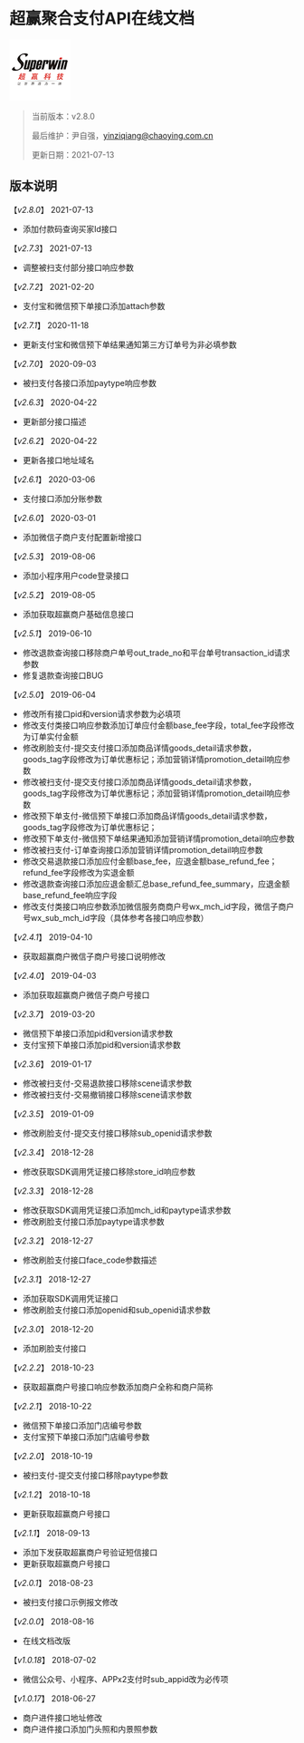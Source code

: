 # 超赢聚合支付API在线文档

[![超赢科技](/assets/logo.png)](http://pos.cn/ "超赢科技")

> 当前版本：v2.8.0
>
> 最后维护：尹自强，yinziqiang@chaoying.com.cn
>
> 更新日期：2021-07-13

## 版本说明

【*v2.8.0*】 2021-07-13

* 添加付款码查询买家Id接口

【*v2.7.3*】 2021-07-13

* 调整被扫支付部分接口响应参数

【*v2.7.2*】 2021-02-20

* 支付宝和微信预下单接口添加attach参数

【*v2.7.1*】 2020-11-18

* 更新支付宝和微信预下单结果通知第三方订单号为非必填参数

【*v2.7.0*】 2020-09-03

* 被扫支付各接口添加paytype响应参数

【*v2.6.3*】 2020-04-22

* 更新部分接口描述

【*v2.6.2*】 2020-04-22

* 更新各接口地址域名

【*v2.6.1*】 2020-03-06

* 支付接口添加分账参数

【*v2.6.0*】 2020-03-01

* 添加微信子商户支付配置新增接口

【*v2.5.3*】 2019-08-06

* 添加小程序用户code登录接口

【*v2.5.2*】 2019-08-05

* 添加获取超赢商户基础信息接口

【*v2.5.1*】 2019-06-10

* 修改退款查询接口移除商户单号out_trade_no和平台单号transaction_id请求参数
* 修复退款查询接口BUG

【*v2.5.0*】 2019-06-04

* 修改所有接口pid和version请求参数为必填项
* 修改支付类接口响应参数添加订单应付金额base_fee字段，total_fee字段修改为订单实付金额
* 修改刷脸支付-提交支付接口添加商品详情goods_detail请求参数，goods_tag字段修改为订单优惠标记；添加营销详情promotion_detail响应参数
* 修改被扫支付-提交支付接口添加商品详情goods_detail请求参数，goods_tag字段修改为订单优惠标记；添加营销详情promotion_detail响应参数
* 修改预下单支付-微信预下单接口添加商品详情goods_detail请求参数，goods_tag字段修改为订单优惠标记；
* 修改预下单支付-微信预下单结果通知添加营销详情promotion_detail响应参数
* 修改被扫支付-订单查询接口添加营销详情promotion_detail响应参数
* 修改交易退款接口添加应付金额base_fee，应退金额base_refund_fee；refund_fee字段修改为实退金额
* 修改退款查询接口添加应退金额汇总base_refund_fee_summary，应退金额base_refund_fee响应字段
* 修改支付类接口响应参数添加微信服务商商户号wx_mch_id字段，微信子商户号wx_sub_mch_id字段（具体参考各接口响应参数）

【*v2.4.1*】 2019-04-10

* 获取超赢商户微信子商户号接口说明修改

【*v2.4.0*】 2019-04-03

* 添加获取超赢商户微信子商户号接口

【*v2.3.7*】 2019-03-20

* 微信预下单接口添加pid和version请求参数
* 支付宝预下单接口添加pid和version请求参数

【*v2.3.6*】 2019-01-17

* 修改被扫支付-交易退款接口移除scene请求参数
* 修改被扫支付-交易撤销接口移除scene请求参数

【*v2.3.5*】 2019-01-09

* 修改刷脸支付-提交支付接口移除sub_openid请求参数

【*v2.3.4*】 2018-12-28

* 修改获取SDK调用凭证接口移除store_id响应参数

【*v2.3.3*】 2018-12-28

* 修改获取SDK调用凭证接口添加mch_id和paytype请求参数
* 修改刷脸支付接口添加paytype请求参数

【*v2.3.2*】 2018-12-27

* 修改刷脸支付接口face_code参数描述

【*v2.3.1*】 2018-12-27

* 添加获取SDK调用凭证接口
* 修改刷脸支付接口添加openid和sub_openid请求参数

【*v2.3.0*】 2018-12-20

* 添加刷脸支付接口

【*v2.2.2*】 2018-10-23

* 获取超赢商户号接口响应参数添加商户全称和商户简称

【*v2.2.1*】 2018-10-22

* 微信预下单接口添加门店编号参数
* 支付宝预下单接口添加门店编号参数

【*v2.2.0*】 2018-10-19

* 被扫支付-提交支付接口移除paytype参数

【*v2.1.2*】 2018-10-18

* 更新获取超赢商户号接口

【*v2.1.1*】 2018-09-13

* 添加下发获取超赢商户号验证短信接口
* 更新获取超赢商户号接口

【*v2.0.1*】 2018-08-23

* 被扫支付接口示例报文修改

【*v2.0.0*】 2018-08-16

* 在线文档改版

【*v1.0.18*】 2018-07-02

* 微信公众号、小程序、APPx2支付时sub_appid改为必传项

【*v1.0.17*】 2018-06-27

* 商户进件接口地址修改
* 商户进件接口添加门头照和内景照参数
